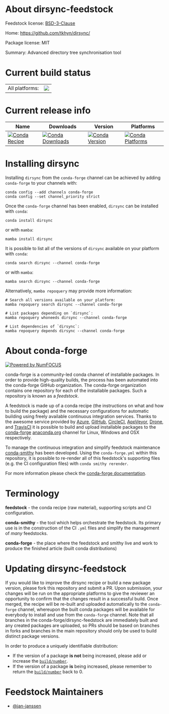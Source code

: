 About dirsync-feedstock
=======================

Feedstock license: [BSD-3-Clause](https://github.com/conda-forge/dirsync-feedstock/blob/main/LICENSE.txt)

Home: https://github.com/tkhyn/dirsync/

Package license: MIT

Summary: Advanced directory tree synchronisation tool

Current build status
====================


<table><tr><td>All platforms:</td>
    <td>
      <a href="https://dev.azure.com/conda-forge/feedstock-builds/_build/latest?definitionId=18349&branchName=main">
        <img src="https://dev.azure.com/conda-forge/feedstock-builds/_apis/build/status/dirsync-feedstock?branchName=main">
      </a>
    </td>
  </tr>
</table>

Current release info
====================

| Name | Downloads | Version | Platforms |
| --- | --- | --- | --- |
| [![Conda Recipe](https://img.shields.io/badge/recipe-dirsync-green.svg)](https://anaconda.org/conda-forge/dirsync) | [![Conda Downloads](https://img.shields.io/conda/dn/conda-forge/dirsync.svg)](https://anaconda.org/conda-forge/dirsync) | [![Conda Version](https://img.shields.io/conda/vn/conda-forge/dirsync.svg)](https://anaconda.org/conda-forge/dirsync) | [![Conda Platforms](https://img.shields.io/conda/pn/conda-forge/dirsync.svg)](https://anaconda.org/conda-forge/dirsync) |

Installing dirsync
==================

Installing `dirsync` from the `conda-forge` channel can be achieved by adding `conda-forge` to your channels with:

```
conda config --add channels conda-forge
conda config --set channel_priority strict
```

Once the `conda-forge` channel has been enabled, `dirsync` can be installed with `conda`:

```
conda install dirsync
```

or with `mamba`:

```
mamba install dirsync
```

It is possible to list all of the versions of `dirsync` available on your platform with `conda`:

```
conda search dirsync --channel conda-forge
```

or with `mamba`:

```
mamba search dirsync --channel conda-forge
```

Alternatively, `mamba repoquery` may provide more information:

```
# Search all versions available on your platform:
mamba repoquery search dirsync --channel conda-forge

# List packages depending on `dirsync`:
mamba repoquery whoneeds dirsync --channel conda-forge

# List dependencies of `dirsync`:
mamba repoquery depends dirsync --channel conda-forge
```


About conda-forge
=================

[![Powered by
NumFOCUS](https://img.shields.io/badge/powered%20by-NumFOCUS-orange.svg?style=flat&colorA=E1523D&colorB=007D8A)](https://numfocus.org)

conda-forge is a community-led conda channel of installable packages.
In order to provide high-quality builds, the process has been automated into the
conda-forge GitHub organization. The conda-forge organization contains one repository
for each of the installable packages. Such a repository is known as a *feedstock*.

A feedstock is made up of a conda recipe (the instructions on what and how to build
the package) and the necessary configurations for automatic building using freely
available continuous integration services. Thanks to the awesome service provided by
[Azure](https://azure.microsoft.com/en-us/services/devops/), [GitHub](https://github.com/),
[CircleCI](https://circleci.com/), [AppVeyor](https://www.appveyor.com/),
[Drone](https://cloud.drone.io/welcome), and [TravisCI](https://travis-ci.com/)
it is possible to build and upload installable packages to the
[conda-forge](https://anaconda.org/conda-forge) [anaconda.org](https://anaconda.org/)
channel for Linux, Windows and OSX respectively.

To manage the continuous integration and simplify feedstock maintenance
[conda-smithy](https://github.com/conda-forge/conda-smithy) has been developed.
Using the ``conda-forge.yml`` within this repository, it is possible to re-render all of
this feedstock's supporting files (e.g. the CI configuration files) with ``conda smithy rerender``.

For more information please check the [conda-forge documentation](https://conda-forge.org/docs/).

Terminology
===========

**feedstock** - the conda recipe (raw material), supporting scripts and CI configuration.

**conda-smithy** - the tool which helps orchestrate the feedstock.
                   Its primary use is in the construction of the CI ``.yml`` files
                   and simplify the management of *many* feedstocks.

**conda-forge** - the place where the feedstock and smithy live and work to
                  produce the finished article (built conda distributions)


Updating dirsync-feedstock
==========================

If you would like to improve the dirsync recipe or build a new
package version, please fork this repository and submit a PR. Upon submission,
your changes will be run on the appropriate platforms to give the reviewer an
opportunity to confirm that the changes result in a successful build. Once
merged, the recipe will be re-built and uploaded automatically to the
`conda-forge` channel, whereupon the built conda packages will be available for
everybody to install and use from the `conda-forge` channel.
Note that all branches in the conda-forge/dirsync-feedstock are
immediately built and any created packages are uploaded, so PRs should be based
on branches in forks and branches in the main repository should only be used to
build distinct package versions.

In order to produce a uniquely identifiable distribution:
 * If the version of a package **is not** being increased, please add or increase
   the [``build/number``](https://docs.conda.io/projects/conda-build/en/latest/resources/define-metadata.html#build-number-and-string).
 * If the version of a package **is** being increased, please remember to return
   the [``build/number``](https://docs.conda.io/projects/conda-build/en/latest/resources/define-metadata.html#build-number-and-string)
   back to 0.

Feedstock Maintainers
=====================

* [@jan-janssen](https://github.com/jan-janssen/)

